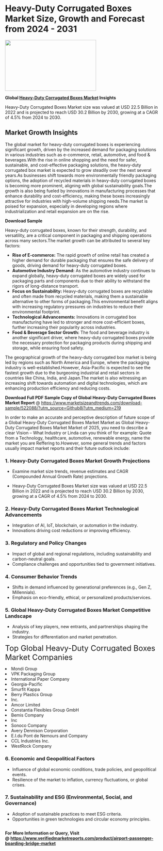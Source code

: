 <H1>Heavy-Duty Corrugated Boxes Market Size, Growth and Forecast from 2024 - 2031</H1><img class="aligncenter size-medium wp-image-584254" src="https://thirdeyenews.in/wp-content/uploads/2024/09/Global-Market-Research-300x168.jpeg" alt="" width="300" height="168" /><p><strong>Global&nbsp;<a href="https://www.marketsizeandtrends.com/download-sample/522088/?utm_source=Github8j?utm_medium=219">Heavy-Duty Corrugated Boxes Market</a> Insights</strong></p><p>Heavy-Duty Corrugated Boxes Market size was valued at USD 22.5 Billion in 2022 and is projected to reach USD 30.2 Billion by 2030, growing at a CAGR of 4.5% from 2024 to 2030.</p><p><h2>Market Growth Insights</h2> <p>The global market for heavy-duty corrugated boxes is experiencing significant growth, driven by the increased demand for packaging solutions in various industries such as e-commerce, retail, automotive, and food & beverages.With the rise in online shopping and the need for safer, sustainable, and cost-effective packaging solutions, the heavy-duty corrugated box market is expected to grow steadily over the next several years.As businesses shift towards more environmentally friendly packaging options, the adoption of recycled materials in heavy-duty corrugated boxes is becoming more prominent, aligning with global sustainability goals.The growth is also being fueled by innovations in manufacturing processes that enhance durability and cost-efficiency, making these boxes increasingly attractive for industries with high-volume shipping needs.The market is poised for expansion, especially in developing regions where industrialization and retail expansion are on the rise.</p> <p><strong>Download Sample</strong></p> <p>Heavy-duty corrugated boxes, known for their strength, durability, and versatility, are a critical component in packaging and shipping operations across many sectors.The market growth can be attributed to several key factors: <ul> <li><strong>Rise of E-commerce:</strong> The rapid growth of online retail has created a higher demand for durable packaging that ensures the safe delivery of goods, driving demand for heavy-duty corrugated boxes.</li> <li><strong>Automotive Industry Demand:</strong> As the automotive industry continues to expand globally, heavy-duty corrugated boxes are widely used for packaging parts and components due to their ability to withstand the rigors of long-distance transport.</li> <li><strong>Focus on Sustainability:</strong> Heavy-duty corrugated boxes are recyclable and often made from recycled materials, making them a sustainable alternative to other forms of packaging.This environmental benefit aligns with increasing regulatory pressures on industries to reduce their environmental footprint.</li> <li><strong>Technological Advancements:</strong> Innovations in corrugated box manufacturing have led to stronger and more cost-efficient boxes, further increasing their popularity across industries.</li> <li><strong>Food & Beverage Sector Growth:</strong> The food and beverage industry is another significant driver, where heavy-duty corrugated boxes provide the necessary protection for packaging products during shipping and storage, while ensuring food safety.</li> </ul> <p>The geographical growth of the heavy-duty corrugated box market is being led by regions such as North America and Europe, where the packaging industry is well-established.However, Asia-Pacific is expected to see the fastest growth due to the burgeoning industrial and retail sectors in countries like China, India, and Japan.The market is also witnessing an increasing shift towards automation and digital technologies, which are enhancing production efficiency and reducing costs.</p> <p><span class=""><strong>Download Full PDF Sample Copy of Global Heavy-Duty Corrugated Boxes Market Report</strong> @ <a href="https://www.marketsizeandtrends.com/download-sample/522088/?utm_source=Github8j?utm_medium=219" target="_blank">https://www.marketsizeandtrends.com/download-sample/522088/?utm_source=Github8j?utm_medium=219</a></span></p><p>In order to make an accurate and perceptive description of future scope of a Global&nbsp;Heavy-Duty Corrugated Boxes Market Market as Global&nbsp;Heavy-Duty Corrugated Boxes Market Market of 2025, you need to describe a clear Vision &ndash; What Industry or Linda can you think of for example: Quote from a Technology, healthcare, automotive, renewable energy, name the market you are Reffering to.However, some general trends and factors usually impact market reports and their future outlook include:</p><h3>1.&nbsp;<strong>Heavy-Duty Corrugated Boxes Market Growth Projections</strong></h3><ul><li>Examine market size trends, revenue estimates and CAGR (Compounded Annual Growth Rate) projections.</li><li><p>Heavy-Duty Corrugated Boxes Market size was valued at USD 22.5 Billion in 2022 and is projected to reach USD 30.2 Billion by 2030, growing at a CAGR of 4.5% from 2024 to 2030.</p></li></ul><h3>2.&nbsp;<strong>Heavy-Duty Corrugated Boxes Market Technological Advancements</strong></h3><ul><li>Integration of AI, IoT, blockchain, or automation in the industry.</li><li>Innovations driving cost reductions or improving efficiency.</li></ul><h3>3.&nbsp;<strong>Regulatory and Policy Changes</strong></h3><ul><li>Impact of global and regional regulations, including sustainability and carbon-neutral goals.</li><li>Compliance challenges and opportunities tied to government initiatives.</li></ul><h3>4.&nbsp;<strong>Consumer Behavior Trends</strong></h3><ul><li>Shifts in demand influenced by generational preferences (e.g., Gen Z, Millennials).</li><li>Emphasis on eco-friendly, ethical, or personalized products/services.</li></ul><h3>5.&nbsp;<strong>Global Heavy-Duty Corrugated Boxes Market Competitive Landscape</strong></h3><ul><li>Analysis of key players, new entrants, and partnerships shaping the industry.</li><li>Strategies for differentiation and market penetration.</li></ul><p data-pm-slice="1 1 []"><span style="color: inherit; font-family: inherit; font-size: 25px;">Top Global Heavy-Duty Corrugated Boxes Market Companies</span></p><div class="" data-test-id=""><p><li>Mondi Group</li><li> VPK Packaging Group</li><li> International Paper Company</li><li> Georgia-Pacific</li><li> Smurfit Kappa</li><li> Berry Plastics Group</li><li> Inc.</li><li> Amcor Limited</li><li> Constantia Flexibles Group GmbH</li><li> Bemis Company</li><li> Inc</li><li> Sonoco Company</li><li> Avery Dennison Corporation</li><li> E.I.du Pont de Nemours and Company</li><li> CCL Industries Inc.</li><li> WestRock Company</li></p></div><h3>6.&nbsp;<strong>Economic and Geopolitical Factors</strong></h3><ul><li>Influence of global economic conditions, trade policies, and geopolitical events.</li><li>Resilience of the market to inflation, currency fluctuations, or global crises.</li></ul><h3>7.&nbsp;<strong>Sustainability and ESG (Environmental, Social, and Governance)</strong></h3><ul><li>Adoption of sustainable practices to meet ESG criteria.</li><li>Opportunities in green technologies and circular economy principles.</li></ul><h2><strong style="font-size: 14px;">For More Information or Query, Visit @&nbsp;</strong><a style="background-color: #ffffff; font-size: 14px;" href="https://www.marketsizeandtrends.com/report/heavy-duty-corrugated-boxes-market/" target="_blank">https://www.verifiedmarketreports.com/product/airport-passenger-boarding-bridge-market</a></h2>